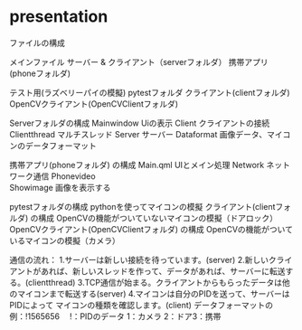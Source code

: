 # presentation


ファイルの構成

メインファイル
サーバー & クライアント（serverフォルダ）
携帯アプリ(phoneフォルダ)

テスト用(ラズベリーパイの模擬)
pytestフォルダ
クライアント(clientフォルダ)
OpenCVクライアント(OpenCVClientフォルダ)

Serverフォルダの構成
Mainwindow	Uiの表示
Client		クライアントの接続
Clientthread	マルチスレッド
Server		サーバー
Dataformat	画像データ、マイコンのデータフォーマット

携帯アプリ(phoneフォルダ) の構成
Main.qml	UIとメイン処理
Network		ネットワーク通信
Phonevideo	
Showimage	画像を表示する


pytestフォルダの構成
pythonを使ってマイコンの模擬
クライアント(clientフォルダ) の構成
OpenCVの機能がついていないマイコンの模擬（ドアロック）
OpenCVクライアント(OpenCVClientフォルダ) の構成
OpenCVの機能がついているマイコンの模擬（カメラ）


通信の流れ：
  1.サーバーは新しい接続を待っています。(server)
2.新しいクライアントがあれば、新しいスレッドを作って、データがあれば、サーバーに転送する。(clientthread)
3.TCP通信が始まる。クライアントからもらったデータは他のマイコンまで転送する(server)
  4.マイコンは自分のPIDを送って、サーバーはPIDによって
   マイコンの種類を確認します。(client)
	データフォーマットの例：!1565656　
		!：PIDのデータ
		1：カメラ 2：ドア3：携帯

